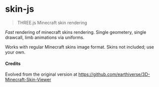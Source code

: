 # skin-js

> THREE.js Minecraft skin rendering

*Fast* rendering of minecraft skins rendering. Single geometery, single drawcall, limb animations via uniforms.

Works with regular Minecraft skins image format. Skins not included; use your own.

#### Credits

Evolved from the original version at https://github.com/earthiverse/3D-Minecraft-Skin-Viewer
